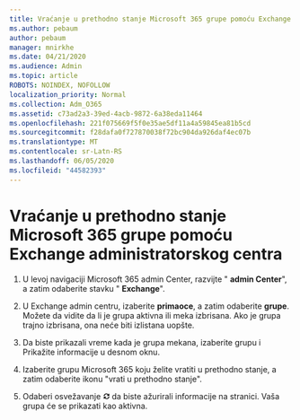 ```yaml
---
title: Vraćanje u prethodno stanje Microsoft 365 grupe pomoću Exchange administratorskog centra
ms.author: pebaum
author: pebaum
manager: mnirkhe
ms.date: 04/21/2020
ms.audience: Admin
ms.topic: article
ROBOTS: NOINDEX, NOFOLLOW
localization_priority: Normal
ms.collection: Adm_O365
ms.assetid: c73ad2a3-39ed-4acb-9872-6a38eda11464
ms.openlocfilehash: 221f075669f5f0e35ae5df11a4a59845ea81b5cd
ms.sourcegitcommit: f28dafa0f727870038f72bc904da926daf4ec07b
ms.translationtype: MT
ms.contentlocale: sr-Latn-RS
ms.lasthandoff: 06/05/2020
ms.locfileid: "44582393"
---
```

# <a name="restore-a-microsoft-365-group-using-the-exchange-admin-center"></a>Vraćanje u prethodno stanje Microsoft 365 grupe pomoću Exchange administratorskog centra

1. U levoj navigaciji Microsoft 365 admin Center, razvijte " **admin Center**", a zatim odaberite stavku " **Exchange**".
    
2. U Exchange admin centru, izaberite **primaoce**, a zatim odaberite **grupe**. Možete da vidite da li je grupa aktivna ili meka izbrisana. Ako je grupa trajno izbrisana, ona neće biti izlistana uopšte.
    
3. Da biste prikazali vreme kada je grupa mekana, izaberite grupu i Prikažite informacije u desnom oknu.
    
4. Izaberite grupu Microsoft 365 koju želite vratiti u prethodno stanje, a zatim odaberite ikonu "vrati u prethodno stanje".
    
5. Odaberi osvežavanje ![Ikona "Osveži"](media/6464df90-2a91-4c1f-92a6-9a38c7696ac3.gif) da biste ažurirali informacije na stranici. Vaša grupa će se prikazati kao aktivna. 
    

